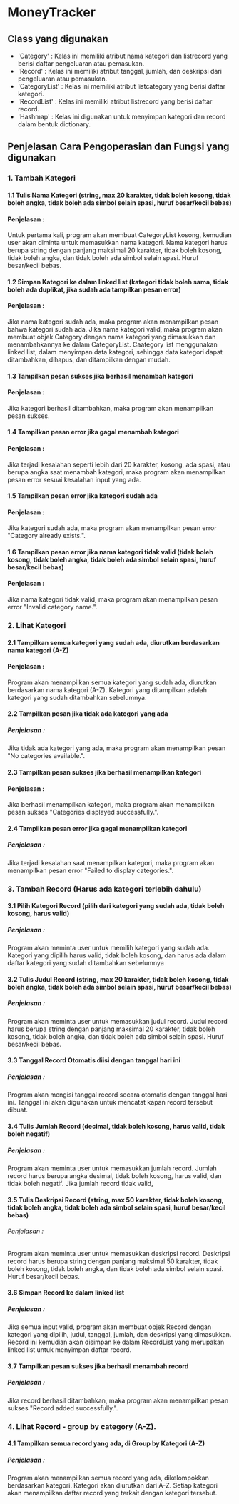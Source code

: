 # MoneyTracker
## Class yang digunakan
- 'Category' : Kelas ini memiliki atribut nama kategori dan listrecord yang berisi daftar pengeluaran atau pemasukan.
- 'Record' : Kelas ini memiliki atribut tanggal, jumlah, dan deskripsi dari pengeluaran atau pemasukan.
- 'CategoryList' : Kelas ini memiliki atribut listcategory yang berisi daftar kategori.
- 'RecordList' : Kelas ini memiliki atribut listrecord yang berisi daftar record.
- 'Hashmap' : Kelas ini digunakan untuk menyimpan kategori dan record dalam bentuk dictionary.

## Penjelasan Cara Pengoperasian dan Fungsi yang digunakan
### 1. Tambah Kategori 
#### 1.1 Tulis Nama Kategori (string, max 20 karakter, tidak boleh kosong, tidak boleh angka, tidak boleh ada simbol selain spasi, huruf besar/kecil bebas)
####	Penjelasan :
Untuk pertama kali, program akan membuat CategoryList kosong, kemudian user akan diminta untuk memasukkan nama kategori. Nama kategori harus berupa string dengan panjang maksimal 20 karakter, tidak boleh kosong, tidak boleh angka, dan tidak boleh ada simbol selain spasi. 
Huruf besar/kecil bebas. 

#### 1.2 Simpan Kategori ke dalam linked list (kategori tidak boleh sama, tidak boleh ada duplikat, jika sudah ada tampilkan pesan error)
####	Penjelasan :
Jika nama kategori sudah ada, maka program akan menampilkan pesan bahwa kategori sudah ada. Jika nama kategori valid, maka program akan membuat objek Category dengan nama kategori yang dimasukkan dan menambahkannya ke dalam CategoryList.
Caategory list menggunakan linked list, dalam menyimpan data kategori, sehingga data kategori dapat ditambahkan, dihapus, dan ditampilkan dengan mudah.

#### 1.3 Tampilkan pesan sukses jika berhasil menambah kategori
####	Penjelasan :
Jika kategori berhasil ditambahkan, maka program akan menampilkan pesan sukses.

#### 1.4 Tampilkan pesan error jika gagal menambah kategori
####	Penjelasan :
Jika terjadi kesalahan seperti lebih dari 20 karakter, kosong, ada spasi, atau berupa angka saat menambah kategori, maka program akan menampilkan pesan error sesuai kesalahan input yang ada. 

#### 1.5 Tampilkan pesan error jika kategori sudah ada
####	Penjelasan :
Jika kategori sudah ada, maka program akan menampilkan pesan error "Category already exists.".

#### 1.6 Tampilkan pesan error jika nama kategori tidak valid (tidak boleh kosong, tidak boleh angka, tidak boleh ada simbol selain spasi, huruf besar/kecil bebas)
####	Penjelasan :
Jika nama kategori tidak valid, maka program akan menampilkan pesan error "Invalid category name.".

### 2. Lihat Kategori
#### 2.1 Tampilkan semua kategori yang sudah ada, diurutkan berdasarkan nama kategori (A-Z)
####	Penjelasan :
Program akan menampilkan semua kategori yang sudah ada, diurutkan berdasarkan nama kategori (A-Z). Kategori yang ditampilkan adalah kategori yang sudah ditambahkan sebelumnya.

#### 2.2 Tampilkan pesan jika tidak ada kategori yang ada
#####	Penjelasan :
Jika tidak ada kategori yang ada, maka program akan menampilkan pesan "No categories available.".

#### 2.3 Tampilkan pesan sukses jika berhasil menampilkan kategori
####	Penjelasan :
Jika berhasil menampilkan kategori, maka program akan menampilkan pesan sukses "Categories displayed successfully.".

#### 2.4 Tampilkan pesan error jika gagal menampilkan kategori
#####	Penjelasan :
Jika terjadi kesalahan saat menampilkan kategori, maka program akan menampilkan pesan error "Failed to display categories.".

### 3. Tambah Record (Harus ada kategori terlebih dahulu)
#### 3.1 Pilih Kategori Record (pilih dari kategori yang sudah ada, tidak boleh kosong, harus valid)
#####	Penjelasan :
Program akan meminta user untuk memilih kategori yang sudah ada. Kategori yang dipilih harus valid, tidak boleh kosong, dan harus ada dalam daftar kategori yang sudah ditambahkan sebelumnya

#### 3.2 Tulis Judul Record (string, max 20 karakter, tidak boleh kosong, tidak boleh angka, tidak boleh ada simbol selain spasi, huruf besar/kecil bebas)
#####	Penjelasan :
Program akan meminta user untuk memasukkan judul record. Judul record harus berupa string dengan panjang maksimal 20 karakter, tidak boleh kosong, tidak boleh angka, dan tidak boleh ada simbol selain spasi. Huruf besar/kecil bebas.

#### 3.3 Tanggal Record Otomatis diisi dengan tanggal hari ini
#####	Penjelasan :
Program akan mengisi tanggal record secara otomatis dengan tanggal hari ini. Tanggal ini akan digunakan untuk mencatat kapan record tersebut dibuat.

#### 3.4 Tulis Jumlah Record (decimal, tidak boleh kosong, harus valid, tidak boleh negatif)
#####	Penjelasan :
Program akan meminta user untuk memasukkan jumlah record. Jumlah record harus berupa angka desimal, tidak boleh kosong, harus valid, dan tidak boleh negatif. Jika jumlah record tidak valid,

#### 3.5 Tulis Deskripsi Record (string, max 50 karakter, tidak boleh kosong, tidak boleh angka, tidak boleh ada simbol selain spasi, huruf besar/kecil bebas) 
######	Penjelasan :
Program akan meminta user untuk memasukkan deskripsi record. Deskripsi record harus berupa string dengan panjang maksimal 50 karakter, tidak boleh kosong, tidak boleh angka, dan tidak boleh ada simbol selain spasi. Huruf besar/kecil bebas.

#### 3.6 Simpan Record ke dalam linked list
#####	Penjelasan :
Jika semua input valid, program akan membuat objek Record dengan kategori yang dipilih, judul, tanggal, jumlah, dan deskripsi yang dimasukkan. Record ini kemudian akan disimpan ke dalam RecordList yang merupakan linked list untuk menyimpan daftar record.

#### 3.7 Tampilkan pesan sukses jika berhasil menambah record
#####	Penjelasan :
Jika record berhasil ditambahkan, maka program akan menampilkan pesan sukses "Record added successfully.".

### 4. Lihat Record - group by category (A-Z).
#### 4.1 Tampilkan semua record yang ada, di Group by Kategori (A-Z)
#####	Penjelasan :
Program akan menampilkan semua record yang ada, dikelompokkan berdasarkan kategori. Kategori akan diurutkan dari A-Z. Setiap kategori akan menampilkan daftar record yang terkait dengan kategori tersebut.
